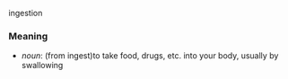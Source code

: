 ingestion
### Meaning
+ _noun_: (from ingest)to take food, drugs, etc. into your body, usually by swallowing
